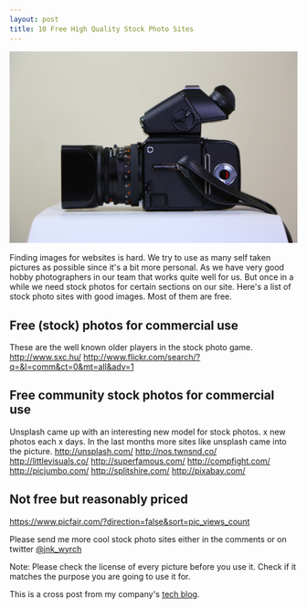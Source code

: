 ```yaml
---
layout: post
title: 10 Free High Quality Stock Photo Sites
---
```

<img src="/img/hasselblad-high-quality-stockphoto-sites-cover.jpg" alt="Hasselblad camera" class="img-responsive" /></a>

Finding images for websites is hard. We try to use as many self taken pictures as possible since it's a bit more personal. As we have very good hobby photographers in our team that works quite well for us. But once in a while we need stock photos for certain sections on our site. Here's a list of stock photo sites with good images. Most of them are free.

<h2>Free (stock) photos for commercial use</h2>
These are the well known older players in the stock photo game.
<a href="http://www.sxc.hu/" target="_blank">http://www.sxc.hu/</a>
<a href="http://www.flickr.com/search/?q=&l=comm&ct=0&mt=all&adv=1" target="_blank">http://www.flickr.com/search/?q=&l=comm&ct=0&mt=all&adv=1</a>

<h2>Free community stock photos for commercial use</h2>
Unsplash came up with an interesting new model for stock photos. x new photos each x days. In the last months more sites like unsplash came into the picture.
<a href="http://unsplash.com/" target="_blank">http://unsplash.com/</a>
<a href="http://nos.twnsnd.co/" target="_blank">http://nos.twnsnd.co/</a>
<a href="http://littlevisuals.co/" target="_blank">http://littlevisuals.co/</a>
<a href="http://superfamous.com/" target="_blank">http://superfamous.com/</a>
<a href="http://compfight.com/" target="_blank">http://compfight.com/</a>
<a href="http://picjumbo.com/" target="_blank">http://picjumbo.com/</a>
<a href="http://splitshire.com/" target="_blank">http://splitshire.com/</a>
<a href="http://pixabay.com/" target="_blank">http://pixabay.com/</a>


<h2>Not free but reasonably priced</h2>
<a href="https://www.picfair.com/?direction=false&sort=pic_views_count" target="_blank">https://www.picfair.com/?direction=false&sort=pic_views_count</a>

Please send me more cool stock photo sites either in the comments or on twitter <a href="https://twitter.com/jnk_wyrch" target="_blank">@jnk_wyrch</a>

Note: Please check the license of every picture before you use it. Check if it matches the purpose you are going to use it for.

This is a cross post from my company's [tech blog](http://tech.particulate.me/design/2014/01/06/stock-image-sites/).